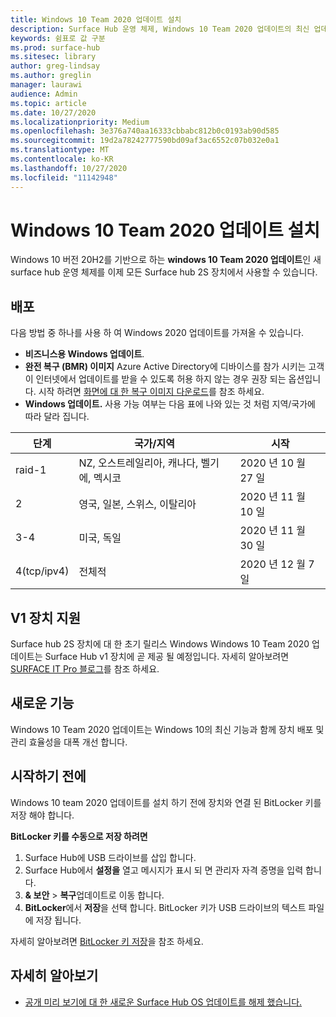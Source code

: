 ```yaml
---
title: Windows 10 Team 2020 업데이트 설치
description: Surface Hub 운영 체제, Windows 10 Team 2020 업데이트의 최신 업데이트를 다운로드 하세요.
keywords: 쉼표로 값 구분
ms.prod: surface-hub
ms.sitesec: library
author: greg-lindsay
ms.author: greglin
manager: laurawi
audience: Admin
ms.topic: article
ms.date: 10/27/2020
ms.localizationpriority: Medium
ms.openlocfilehash: 3e376a740aa16333cbbabc812b0c0193ab90d585
ms.sourcegitcommit: 19d2a78242777590bd09af3ac6552c07b032e0a1
ms.translationtype: MT
ms.contentlocale: ko-KR
ms.lasthandoff: 10/27/2020
ms.locfileid: "11142948"
---
```

# Windows 10 Team 2020 업데이트 설치 

Windows 10 버전 20H2를 기반으로 하는 **windows 10 Team 2020 업데이트**인 새 surface hub 운영 체제를 이제 모든 Surface hub 2S 장치에서 사용할 수 있습니다.  

## 배포

다음 방법 중 하나를 사용 하 여 Windows 2020 업데이트를 가져올 수 있습니다.

- **비즈니스용 Windows 업데이트**.
- **완전 복구 (BMR) 이미지** Azure Active Directory에 디바이스를 참가 시키는 고객이 인터넷에서 업데이트를 받을 수 있도록 허용 하지 않는 경우 권장 되는 옵션입니다. 시작 하려면 [화면에 대 한 복구 이미지 다운로드](https://support.microsoft.com/surfacerecoveryimage)를 참조 하세요.
- **Windows 업데이트.** 사용 가능 여부는 다음 표에 나와 있는 것 처럼 지역/국가에 따라 달라 집니다.

| 단계 | 국가/지역                         | 시작          |
| ----- | -------------------------------------- | ----------------- |
| raid-1     | NZ, 오스트레일리아, 캐나다, 벨기에, 멕시코 | 2020 년 10 월 27 일  |
| 2     | 영국, 일본, 스위스, 이탈리아          | 2020 년 11 월 10 일 |
| 3-4     | 미국, 독일                            | 2020 년 11 월 30 일 |
| 4(tcp/ipv4)     | 전체적                                 | 2020 년 12 월 7 일  |


## V1 장치 지원 

Surface hub 2S 장치에 대 한 초기 릴리스 Windows Windows 10 Team 2020 업데이트는 Surface Hub v1 장치에 곧 제공 될 예정입니다. 자세히 알아보려면 [SURFACE IT Pro 블로그](https://techcommunity.microsoft.com/t5/surface-it-pro-blog/surface-hub-windows-10-team-2020-update-available-october-27/ba-p/1810739)를 참조 하세요.
 
## 새로운 기능

Windows 10 Team 2020 업데이트는 Windows 10의 최신 기능과 함께 장치 배포 및 관리 효율성을 대폭 개선 합니다. 
 
## 시작하기 전에

Windows 10 team 2020 업데이트를 설치 하기 전에 장치와 연결 된 BitLocker 키를 저장 해야 합니다.

**BitLocker 키를 수동으로 저장 하려면**

1. Surface Hub에 USB 드라이브를 삽입 합니다.
2. Surface Hub에서 **설정을** 열고 메시지가 표시 되 면 관리자 자격 증명을 입력 합니다.
3. **& 보안**  >  **복구**업데이트로 이동 합니다.
4. **BitLocker**에서 **저장**을 선택 합니다. BitLocker 키가 USB 드라이브의 텍스트 파일에 저장 됩니다.

자세히 알아보려면 [BitLocker 키 저장](save-bitlocker-key-surface-hub.md)을 참조 하세요.


## 자세히 알아보기


- [공개 미리 보기에 대 한 새로운 Surface Hub OS 업데이트를 해제 했습니다.](https://techcommunity.microsoft.com/t5/surface-it-pro-blog/new-surface-hub-os-update-released-for-public-preview/ba-p/1534823)

